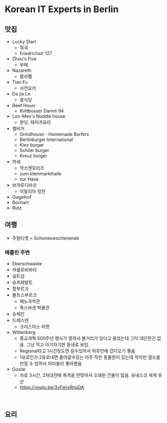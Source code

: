 # Korean IT Experts in Berlin


## 맛집

* Lucky Start
  * 훠궈
  * Friedrichstr 127
* Zhou's Five
  * 부페
* Nazareth
  * 팔라펠
* Tian Fu
  * 사천요리
* Da jia Le
  * 중식당
* Beef Housr
  * Kottbusser Damm 94
* Lon-Men's Noddle house
  * 완당, 돼지귀요리
* 햄버거
  * Grindhouse - Homemade Burfers
  * Berlinburger International
  * Kiez burger
  * Schiler burger
  * Kreuz burger
* 학세
  * 막스엔모리츠
  * zum kleinmarkthalle
  * zur Haxe
* 보까로디바코
  * 이탈리아 정찬
* Gugelhof
* Bochart
* Rutz

## 여행

* 주말티켓 = Schoneswochenende

### 베를린 주변

* Eberschwalde
* 까를로비바리
* 실트섬
* 슈프레발트
* 함부르크
* 볼프스부르크
  * 페노과학관
  * 폭스바겐 박물관
* 슈체친
* 드레스덴
  * 크리스마스 마켓
* Wittenberg
  * 종교개혁 500주년 행사가 열려서 볼거리가 있다고 들었는데 그닥 대단한건 없음. 그냥 작고 아기자기한 동네로 보임.
  * Regional타고 1시간정도면 갈수있어서 하루안에 갔다오기 좋음
  * 1유로인가 2유로내면 들어갈수있는 아주 작은 동물원이 있는데 작지만 염소를 만질 수 있어서 아이들이 좋아했음
* Goslar
  * 차로 3시간, 2차대전때 폭격을 안맞아서 오래된 건물이 많음. 유네스코 세계 유산
  * https://youtu.be/3vFanxRnpDA

  
## 요리
